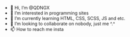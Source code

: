 - 👋 Hi, I’m @QDNGX
- 👀 I’m interested in programming sites
- 🌱 I’m currently learning HTML, CSS, SCSS, JS and etc.
- 💞️ I’m looking to collaborate on nobody, just me ^.^
- 📫 How to reach me insta

<!---
QDNGX/QDNGX is a ✨ special ✨ repository because its `README.md` (this file) appears on your GitHub profile.
You can click the Preview link to take a look at your changes.
--->

